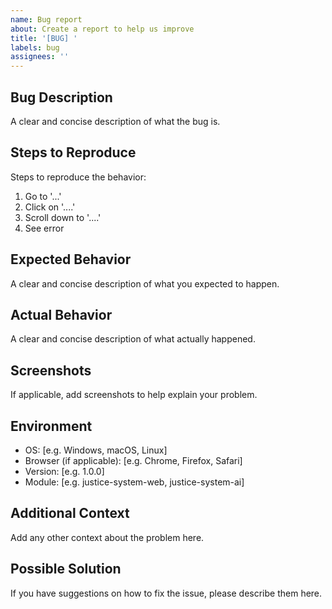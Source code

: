 ```yaml
---
name: Bug report
about: Create a report to help us improve
title: '[BUG] '
labels: bug
assignees: ''
---
```


## Bug Description
A clear and concise description of what the bug is.

## Steps to Reproduce
Steps to reproduce the behavior:
1. Go to '...'
2. Click on '....'
3. Scroll down to '....'
4. See error

## Expected Behavior
A clear and concise description of what you expected to happen.

## Actual Behavior
A clear and concise description of what actually happened.

## Screenshots
If applicable, add screenshots to help explain your problem.

## Environment
 - OS: [e.g. Windows, macOS, Linux]
 - Browser (if applicable): [e.g. Chrome, Firefox, Safari]
 - Version: [e.g. 1.0.0]
 - Module: [e.g. justice-system-web, justice-system-ai]

## Additional Context
Add any other context about the problem here.

## Possible Solution
If you have suggestions on how to fix the issue, please describe them here.
